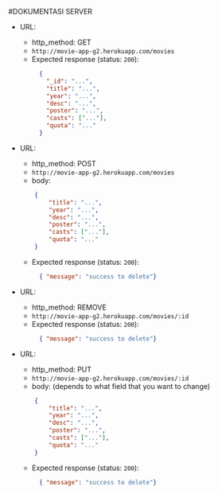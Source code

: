 #DOKUMENTASI SERVER

- URL:
    - http_method: GET
    - `http://movie-app-g2.herokuapp.com/movies`
  - Expected response (status: `200`):
    ```json
      {
        "_id": "...",
        "title": "...",
        "year": "...",
        "desc": "...",
        "poster": "...",
        "casts": ["..."],
        "quota": "..."
      }
    ```

- URL:
    - http_method: POST
    - `http://movie-app-g2.herokuapp.com/movies`
    - body: 
    ```json
        {
            "title": "...",
            "year": "...",
            "desc": "...",
            "poster": "...",
            "casts": ["..."],
            "quota": "..."
        }
    ```
  - Expected response (status: `200`):
    ```json
      { "message": "success to delete"}
    ``` 

- URL:
    - http_method: REMOVE
    - `http://movie-app-g2.herokuapp.com/movies/:id`
  - Expected response (status: `200`):
    ```json
      { "message": "success to delete"}
    ``` 

- URL:
    - http_method: PUT
    - `http://movie-app-g2.herokuapp.com/movies/:id`
    - body: (depends to what field that you want to change)
    ```json
        {
            "title": "...",
            "year": "...",
            "desc": "...",
            "poster": "...",
            "casts": ["..."],
            "quota": "..."
        }
    ```
  - Expected response (status: `200`):
    ```json
      { "message": "success to delete"}
    ``` 

